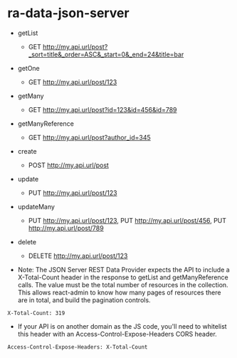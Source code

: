 # ra-data-json-server

- getList
    - GET http://my.api.url/post?_sort=title&_order=ASC&_start=0&_end=24&title=bar
- getOne
    - GET http://my.api.url/post/123
- getMany
    - GET http://my.api.url/post?id=123&id=456&id=789
- getManyReference
    - GET http://my.api.url/post?author_id=345
- create
    - POST http://my.api.url/post
- update
    - PUT http://my.api.url/post/123
- updateMany
    - PUT http://my.api.url/post/123, PUT http://my.api.url/post/456, PUT http://my.api.url/post/789
- delete
    - DELETE http://my.api.url/post/123


- Note: The JSON Server REST Data Provider expects the API to include a X-Total-Count header in the response to getList and getManyReference calls. The value must be the total number of resources in the collection. This allows react-admin to know how many pages of resources there are in total, and build the pagination controls.
```
X-Total-Count: 319
```

- If your API is on another domain as the JS code, you'll need to whitelist this header with an Access-Control-Expose-Headers CORS  header.
```
Access-Control-Expose-Headers: X-Total-Count
```